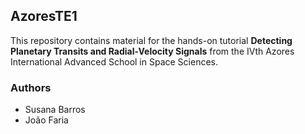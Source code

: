 ## AzoresTE1

This repository contains material for the hands-on tutorial 
**Detecting Planetary Transits and Radial-Velocity Signals** 
from the IVth Azores International Advanced School in Space Sciences.

### Authors

- Susana Barros
- João Faria

